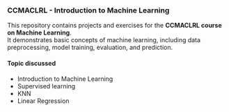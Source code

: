 ### CCMACLRL - Introduction to Machine Learning
This repository contains projects and exercises for the **CCMACLRL course on Machine Learning**.  
It demonstrates basic concepts of machine learning, including data preprocessing, model training, evaluation, and prediction.

#### Topic discussed
- Introduction to Machine Learning
- Supervised learning
- KNN
- Linear Regression
